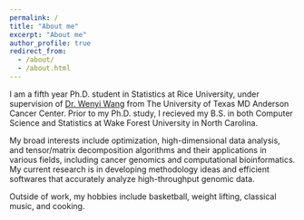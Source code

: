 ```yaml
---
permalink: /
title: "About me"
excerpt: "About me"
author_profile: true
redirect_from: 
  - /about/
  - /about.html
---
```


I am a fifth year Ph.D. student in Statistics at Rice University, under supervision of [Dr. Wenyi Wang](https://odin.mdacc.tmc.edu/~wwang7/) from The University of Texas MD Anderson Cancer Center. Prior to my Ph.D. study, I recieved my B.S. in both Computer Science and Statistics at Wake Forest University in North Carolina.

My broad interests include optimization, high-dimensional data analysis, and tensor/matrix decomposition algorithms and their applications in various fields, including cancer genomics and computational bioinformatics. My current research is in developing methodology ideas and efficient softwares that accurately analyze high-throughput genomic data.

Outside of work, my hobbies include basketball, weight lifting, classical music, and cooking.
